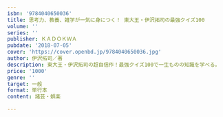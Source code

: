 ```yaml
---
isbn: '9784040650036'
title: 思考力、教養、雑学が一気に身につく！ 東大王・伊沢拓司の最強クイズ100
volume: ''
series: ''
publisher: ＫＡＤＯＫＷＡ
pubdate: '2018-07-05'
cover: 'https://cover.openbd.jp/9784040650036.jpg'
author: 伊沢拓司／著
description: 東大王・伊沢拓司の超自信作！最強クイズ100で一生ものの知識を学べる。
price: '1000'
genre: ''
target: 一般
format: 単行本
content: 諸芸・娯楽

---
```

